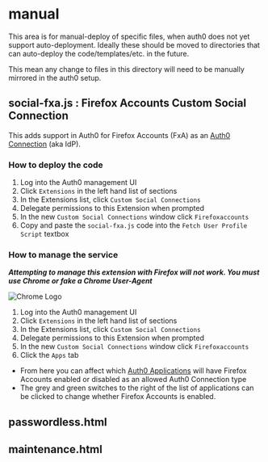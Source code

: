 # manual

This area is for manual-deploy of specific files, when auth0 does not yet support auto-deployment.
Ideally these should be moved to directories that can auto-deploy the code/templates/etc. in the future.

This mean any change to files in this directory will need to be manually mirrored in the auth0 setup.

## social-fxa.js : Firefox Accounts Custom Social Connection

This adds support in Auth0 for Firefox Accounts (FxA) as an [Auth0 Connection](https://auth0.com/docs/applications/connections)
(aka IdP).

### How to deploy the code

1. Log into the Auth0 management UI
2. Click `Extensions` in the left hand list of sections
3. In the Extensions list, click `Custom Social Connections`
4. Delegate permissions to this Extension when prompted
5. In the new `Custom Social Connections` window click `Firefoxaccounts`
6. Copy and paste the `social-fxa.js` code into the `Fetch User Profile Script` textbox

### How to manage the service

***Attempting to manage this extension with Firefox will not work. You must use Chrome or fake a Chrome User-Agent***

![Chrome Logo](https://www.google.com/chrome/static/images/chrome-logo.svg)

1. Log into the Auth0 management UI
2. Click `Extensions` in the left hand list of sections
3. In the Extensions list, click `Custom Social Connections`
4. Delegate permissions to this Extension when prompted
5. In the new `Custom Social Connections` window click `Firefoxaccounts`
6. Click the `Apps` tab
  * From here you can affect which [Auth0 Applications](https://auth0.com/docs/applications)
    will have Firefox Accounts enabled or disabled as an allowed Auth0 Connection type
  * The grey and green switches to the right of the list of applications can be clicked to change
    whether Firefox Accounts is enabled.
    
## passwordless.html

## maintenance.html